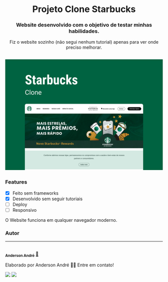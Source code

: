 <h1 align="center">
  Projeto Clone Starbucks
</h1>

<h3 align="center">
   Website desenvolvido com o objetivo de testar minhas habilidades.
</h3>

<p align="center">
  Fiz o website sozinho (não segui nenhum tutorial) apenas para ver onde preciso melhorar.
</p>

<h2 align="center">
  <img alt="Demo do clone da Starbucks" title="#CloneStarbucks" src="https://github.com/Anderson-Andre-P/cloneStarbucks/blob/main/img/StarbucksClone.png">
</h2>

### Features

- [x] Feito sem frameworks
- [x] Desenvolvido sem seguir tutoriais
- [ ] Deploy
- [ ] Responsivo

<p>
  O Website funciona em qualquer navegador moderno.
</p>


### Autor
---

<a href="https://www.linkedin.com/in/anderson-andre-pereira/">
 <img style="border-radius: 50%;" src="https://media-exp1.licdn.com/dms/image/C4D03AQFNJAFWZ2h5nA/profile-displayphoto-shrink_800_800/0/1606771778737?e=1629936000&v=beta&t=mh0jVEGG_fvkE16VwussiwgJdlbK9IkSGPIXMSPKstI" width="100px;" alt=""/>
 <br />
 <sub><b>Anderson André</b></sub></a> <a href="https://www.linkedin.com/in/anderson-andre-pereira/" title="LinkedIn">🚀</a>


Elaborado por Anderson André 👋🏽 Entre em contato!

 <div> 
  <a href = "mailto:andreandersoncaue.e@gmail.com"><img src="https://img.shields.io/badge/-Gmail-%23333?style=for-the-badge&logo=gmail&logoColor=white" target="_blank"></a>
  <a href="https://www.linkedin.com/in/anderson-andre-pereira/" target="_blank"><img src="https://img.shields.io/badge/-LinkedIn-%230077B5?style=for-the-badge&logo=linkedin&logoColor=white" target="_blank"></a> 
</div>

<!-- [![Linkedin Badge](https://img.shields.io/badge/LinkedIn-%40anderson--andre--pereira-blue)](https://www.linkedin.com/in/anderson-andre-pereira/)  -->
